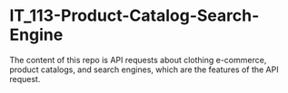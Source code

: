 ﻿# IT_113-Product-Catalog-Search-Engine
The content of this repo is API requests about clothing e-commerce, product catalogs, and search engines, which are the features of the API request.
